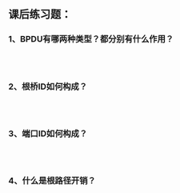 ## 课后练习题：

### 	1、BPDU有哪两种类型？都分别有什么作用？

```markdown

```

​       

### 	2、根桥ID如何构成？

```markdown

```

​       

### 	3、端口ID如何构成？

```markdown

```

​       

### 	4、什么是根路径开销？

```markdown

```

​       

​	

